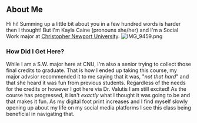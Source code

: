 ## About Me
Hi hi! Summing up a little bit about you in a few hundred words is harder then I thought! But I'm Kayla Caine (pronouns she/her) and I'm a Social Work major at [Christopher Newport University]((https://cnu.edu/academics/departments/sswa/)).
![IMG_9459.png](https://github.com/KaylaC1/KaylaC/blob/main/images/IMG_9459.png)
### How Did I Get Here?
While I am a S.W. major here at CNU, I'm also a senior trying to collect those final credits to graduate. That is how I ended up taking this course, my major advsior recommended it to me saying that it was, "_not that hard_" and that she heard it was fun from previous students. Regardless of the needs for the credits or however I got here via Dr. Valutis I am still excited! As the course has progressed, it isn't _exactly_ what I thought it was going to be and that makes it fun. As my digital foot print increases and I find myself slowly opening up about my life on my social media platforms I see this class being beneficial in navigating that.
